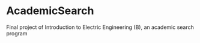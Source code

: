 # AcademicSearch
Final project of Introduction to Electric Engineering (B), an academic search program
